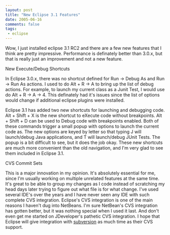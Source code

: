 ```yaml
---
layout: post
title: "New Eclipse 3.1 Features"
date: 2005-06-16
comments: false
tags:
 - eclipse
---
```


Wow, I just installed eclipse 3.1 RC2 and there are a few new features that I think are pretty impressive. Performance is definately better than 3.0.x, but that is really just an improvement and not a new feature.



New Execute/Debug Shortcuts

In Eclipse 3.0.x, there was no shortcut defined for Run -> Debug As and Run -> Run As actions. I used to do Alt + R -> A to bring up the list of debug actions. For example, to launch my current class as a Junit Test, I would use do Alt + R -> A -> 4. This definately had it's issues since the list of options would change if additional eclipse plugins were installed.


Eclipse 3.1 has added two new shortcuts for launching and debugging code. Alt + Shift + X is the new shortcut to eXecute code without breakpoints. Alt + Shift + D can be used to Debug code with breakpoints enabled. Both of these commands trigger a small popup with options to launch the current code as. The new options are keyed by letter so that typing J will launch/debug Java applications, and T will launch/debug JUnit Tests. The popup is a bit difficult to see, but it does the job okay. These new shortcuts are much more convenient than the old navigation, and I'm very glad to see them included in Eclipse 3.1.



CVS Commit Sets

This is a major innovation in my opinion. It's absolutely essential for me, since I'm usually working on multiple unrelated features at the same time. It's great to be able to group my changes as I code instead of scratching my head days later trying to figure out what file is for what change. I've used several IDE's over the years and I have never seen any IDE with such complete CVS integration. Eclipse's CVS integration is one of the main reasons I haven't dug into NetBeans. I'm sure NetBean's CVS integration has gotten better, but it was nothing special when I used it last. And don't even get me started on JDeveloper's pathetic CVS integration. I hope that Eclipse will give integration with [subversion](http://subversion.tigris.org) as much time as their CVS support.

